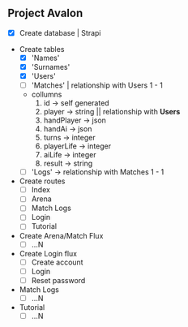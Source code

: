 ## Project Avalon

- [x] Create database | Strapi

* Create tables
    - [x] 'Names'
    - [x] 'Surnames'
    - [x] 'Users'
    - [ ] 'Matches' | relationship with Users 1 - 1
    * collumns
        1. id -> self generated
        2. player -> string || relationship with **Users**
        3. handPlayer -> json
        4. handAi -> json
        5. turns -> integer
        6. playerLife -> integer
        7. aiLife -> integer
        8. result -> string
    - [ ] 'Logs' -> relationship with Matches 1 - 1

* Create routes
    - [ ] Index
    - [ ] Arena
    - [ ] Match Logs
    - [ ] Login
    - [ ] Tutorial

* Create Arena/Match Flux
    - [ ] ...N

* Create Login flux
    - [ ] Create account
    - [ ] Login
    - [ ] Reset password

* Match Logs
    - [ ] ...N

* Tutorial
    - [ ] ...N